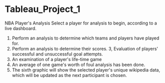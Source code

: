 # Tableau_Project_1
NBA Player's Analysis
Select a player for analysis to begin, according to a live dashboard. 
1. Perform an analysis to determine which teams and players have played for. 
2. Perform an analysis to determine their scores. 
3, Evaluation of players' successful and unsuccessful goal attempts. 
4. An examination of a player's life-time game 
5. An average of one game's worth of foul analysis has been done. 
6. The sixth graphic will show the selected player's unique wikipedia data, which will be updated as the next participant is chosen.
